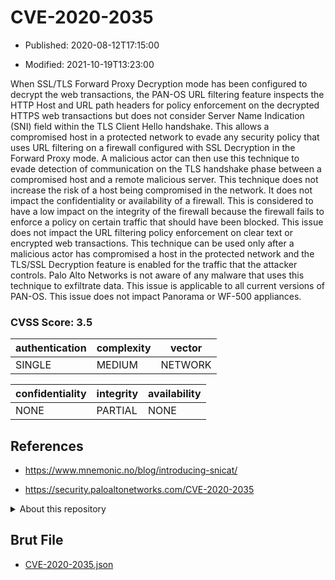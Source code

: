 # CVE-2020-2035

- Published: 2020-08-12T17:15:00

- Modified: 2021-10-19T13:23:00

When SSL/TLS Forward Proxy Decryption mode has been configured to decrypt the web transactions, the PAN-OS URL filtering feature inspects the HTTP Host and URL path headers for policy enforcement on the decrypted HTTPS web transactions but does not consider Server Name Indication (SNI) field within the TLS Client Hello handshake. This allows a compromised host in a protected network to evade any security policy that uses URL filtering on a firewall configured with SSL Decryption in the Forward Proxy mode. A malicious actor can then use this technique to evade detection of communication on the TLS handshake phase between a compromised host and a remote malicious server. This technique does not increase the risk of a host being compromised in the network. It does not impact the confidentiality or availability of a firewall. This is considered to have a low impact on the integrity of the firewall because the firewall fails to enforce a policy on certain traffic that should have been blocked. This issue does not impact the URL filtering policy enforcement on clear text or encrypted web transactions. This technique can be used only after a malicious actor has compromised a host in the protected network and the TLS/SSL Decryption feature is enabled for the traffic that the attacker controls. Palo Alto Networks is not aware of any malware that uses this technique to exfiltrate data. This issue is applicable to all current versions of PAN-OS. This issue does not impact Panorama or WF-500 appliances.

### CVSS Score: **3.5**

| authentication | complexity | vector |
| --- | --- | --- |
| SINGLE | MEDIUM | NETWORK |

| confidentiality | integrity | availability |
| --- | --- | --- |
| NONE | PARTIAL | NONE |

## References

* https://www.mnemonic.no/blog/introducing-snicat/

* https://security.paloaltonetworks.com/CVE-2020-2035

<details>
<summary>About this repository</summary> 

  This repository is part of the project [Live Hack CVE](https://github.com/Live-Hack-CVE). Main website can be found [www.live-hack.org](https://www.live-hack.org) 
  
  Made by [Sn0wAlice](https://github.com/Sn0wAlice) for the people that care about security and need to have a feed of the latest CVEs. Hope you enjoy it, don't forget to star the repo and follow me on [Twitter](https://twitter.com/Sn0wAlice) and [Github](https://github.com/Sn0wAlice). And that is my [personnal website](https://www.alice-snow.me/)

  - [Home Page](https://github.com/Live-Hack-CVE)
  - [Framework](https://github.com/Live-Hack-CVE/cve-framework)
  - [CVE database](https://github.com/Live-Hack-CVE/full_database)
  - [Changelog](https://github.com/Live-Hack-CVE/Changelog)
</details>

## Brut File

* [CVE-2020-2035.json](https://raw.githubusercontent.com/Live-Hack-CVE/full_database/main/cves/2020/CVE-2020-2035.json)

